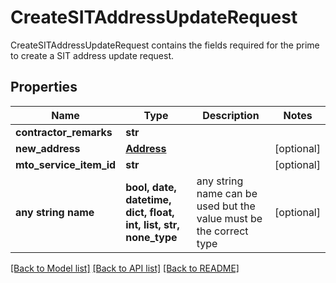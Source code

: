 # CreateSITAddressUpdateRequest

CreateSITAddressUpdateRequest contains the fields required for the prime to create a SIT address update request.

## Properties
Name | Type | Description | Notes
------------ | ------------- | ------------- | -------------
**contractor_remarks** | **str** |  | 
**new_address** | [**Address**](Address.md) |  | [optional] 
**mto_service_item_id** | **str** |  | [optional] 
**any string name** | **bool, date, datetime, dict, float, int, list, str, none_type** | any string name can be used but the value must be the correct type | [optional]

[[Back to Model list]](../README.md#documentation-for-models) [[Back to API list]](../README.md#documentation-for-api-endpoints) [[Back to README]](../README.md)


